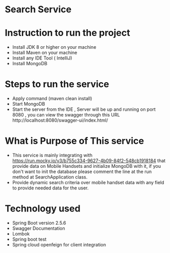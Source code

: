 # Search Service
# Instruction to run the project
  - Install JDK 8 or higher on your machine 
  - Install Maven on your machine
  - Install any IDE Tool ( IntelliJ)
  - Install MongoDB

 # Steps to run the service 
   
  - Apply command (maven clean install)
  - Start MongoDB
  - Start the server from the IDE , Server will be up and running on port 8080  , you can view the swagger through this URL   
              http://localhost:8080/swagger-ui/index.html/
              
  # What is Purpose of This service 
  
  - This service is mainly integrating with https://run.mocky.io/v3/b755c334-9627-4b09-84f2-548cb1918184 that provide data on Mobile Handsets and initialize MongoDB with it, if you don't want to init the database please comment the line at the run method at SearchApplication class.
  - Provide dynamic search criteria over mobile handset data with any field to provide needed data for the user.
 
  # Technology used 
  
  - Spring Boot version 2.5.6
  - Swagger Documentation 
  - Lombok
  - Spring boot test
  - Spring cloud openfeign for client integration 
